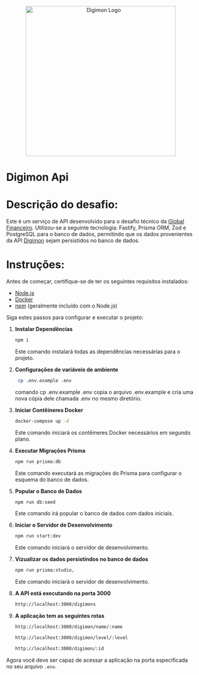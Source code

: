 <p align="center">
  <a href="https://en.wikipedia.org/wiki/Digimon" target="blank"><img src="https://i.pinimg.com/564x/56/01/98/560198dcd2399182312e0828ebb6bf2e.jpg" width="400" alt="Digimon Logo" /></a>
</p>

# Digimon Api

# Descrição do desafio:

Este é um serviço de API desenvolvido para o desafio técnico da [Global Financeiro](https://globalfinanceiro.com.br/). Utilizou-se a seguinte tecnologia: Fastify, Prisma ORM, Zod e PostgreSQL para o banco de dados, permitindo que os dados provenientes da API [Digimon](https://digimon-api.vercel.app/api/digimon) sejam persistidos no banco de dados.

# Instruções:

Antes de começar, certifique-se de ter os seguintes requisitos instalados:

- [Node.js](https://nodejs.org/)
- [Docker](https://www.docker.com/get-started)
- [npm](https://www.npmjs.com/get-npm) (geralmente incluído com o Node.js)

Siga estes passos para configurar e executar o projeto:

1. **Instalar Dependências**
   ```bash
   npm i
   ```
   Este comando instalará todas as dependências necessárias para o projeto.

2. **Configurações de variáveis de ambiente**
   ```bash
    cp .env.example .env
   ```
   comando cp .env.example .env copia o arquivo .env.example e cria uma nova cópia dele chamada .env no mesmo diretório.

3. **Iniciar Contêineres Docker**
   ```bash
   docker-compose up -d
   ```
   Este comando iniciará os contêineres Docker necessários em segundo plano.

4. **Executar Migrações Prisma**
   ```bash
   npm run prisma:db
   ```
   Este comando executará as migrações do Prisma para configurar o esquema do banco de dados.

5. **Popular o Banco de Dados**
   ```bash
   npm run db:seed
   ```
   Este comando irá popular o banco de dados com dados iniciais.

6. **Iniciar o Servidor de Desenvolvimento**
   ```bash
   npm run start:dev
   ```
   Este comando iniciará o servidor de desenvolvimento.

7. **Vizualizar os dados persistindos no banco de dados**
   ```bash
   npm run prisma:studio,
   ```
   Este comando iniciará o servidor de desenvolvimento.

8. **A API está executando na porta 3000**
   ```bash
   http://localhost:3000/digimons
   ```
9. **A aplicação tem as seguintes rotas**
   ```bash 
   http://localhost:3000/digimon/name/:name

   http://localhost:3000/digimon/level/:level

   http://localhost:3000/digimon/:id
Agora você deve ser capaz de acessar a aplicação na porta especificada no seu arquivo `.env`.